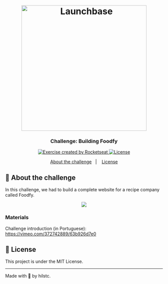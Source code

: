<h1 align="center">
    <img alt="Launchbase" src="https://storage.googleapis.com/golden-wind/bootcamp-launchbase/logo.png" width="400px" />
</h1>

<h3 align="center">
  Challenge: Building Foodfy
</h3>


<p align="center">

  <a href="https://rocketseat.com.br">
    <img alt="Exercise created by Rocketseat" src="https://img.shields.io/badge/made%20by-Rocketseat-%23F8952D">
  </a>

  <a href="LICENSE" >
    <img alt="License" src="https://img.shields.io/badge/license-MIT-%23F8952D">
  </a>

</p>

<p align="center">
  <a href="#rocket-about-the-challenge">About the challenge</a>&nbsp;&nbsp;&nbsp;|&nbsp;&nbsp;&nbsp;
  <a href="#memo-license">License</a>
</p>

## :rocket: About the challenge

In this challenge, we had to build a complete website for a recipe company called Foodfy.

<div align="center">
  <img src="https://rocketseat-cdn.s3-sa-east-1.amazonaws.com/mockup.png" />
</div>

### Materials
Challenge introduction (in Portuguese): https://vimeo.com/372742889/63b926d7e0

## :memo: License

This project is under the MIT License. 

---

Made with :purple_heart: by hilstc.
